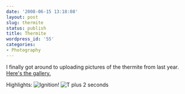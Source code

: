 ```yaml
---
date: '2008-06-15 13:18:08'
layout: post
slug: thermite
status: publish
title: Thermite
wordpress_id: '55'
categories:
- Photography
---
```


I finally got around to uploading pictures of the thermite from last year. [Here's the gallery.](http://geoff.greer.fm/gallery/v/thermite/)

Highlights:
![Ignition!](http://geoff.greer.fm/rambling/wp-content/uploads/2008/06/p1010013_crop.jpg)
![T plus 2 seconds](http://geoff.greer.fm/rambling/wp-content/uploads/2008/06/p1010014_crop.jpg)
